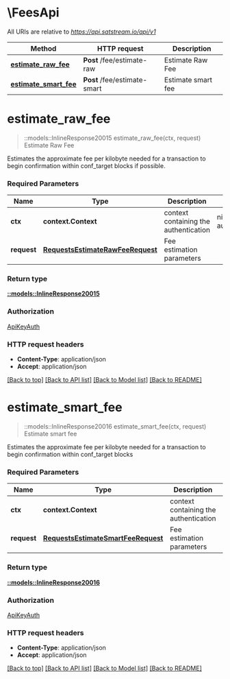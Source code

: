 # \FeesApi

All URIs are relative to *https://api.satstream.io/api/v1*

Method | HTTP request | Description
------------- | ------------- | -------------
[**estimate_raw_fee**](FeesApi.md#estimate_raw_fee) | **Post** /fee/estimate-raw | Estimate Raw Fee
[**estimate_smart_fee**](FeesApi.md#estimate_smart_fee) | **Post** /fee/estimate-smart | Estimate smart fee


# **estimate_raw_fee**
> ::models::InlineResponse20015 estimate_raw_fee(ctx, request)
Estimate Raw Fee

Estimates the approximate fee per kilobyte needed for a transaction to begin confirmation within conf_target blocks if possible.

### Required Parameters

Name | Type | Description  | Notes
------------- | ------------- | ------------- | -------------
 **ctx** | **context.Context** | context containing the authentication | nil if no authentication
  **request** | [**RequestsEstimateRawFeeRequest**](RequestsEstimateRawFeeRequest.md)| Fee estimation parameters | 

### Return type

[**::models::InlineResponse20015**](inline_response_200_15.md)

### Authorization

[ApiKeyAuth](../README.md#ApiKeyAuth)

### HTTP request headers

 - **Content-Type**: application/json
 - **Accept**: application/json

[[Back to top]](#) [[Back to API list]](../README.md#documentation-for-api-endpoints) [[Back to Model list]](../README.md#documentation-for-models) [[Back to README]](../README.md)

# **estimate_smart_fee**
> ::models::InlineResponse20016 estimate_smart_fee(ctx, request)
Estimate smart fee

Estimates the approximate fee per kilobyte needed for a transaction to begin confirmation within conf_target blocks

### Required Parameters

Name | Type | Description  | Notes
------------- | ------------- | ------------- | -------------
 **ctx** | **context.Context** | context containing the authentication | nil if no authentication
  **request** | [**RequestsEstimateSmartFeeRequest**](RequestsEstimateSmartFeeRequest.md)| Fee estimation parameters | 

### Return type

[**::models::InlineResponse20016**](inline_response_200_16.md)

### Authorization

[ApiKeyAuth](../README.md#ApiKeyAuth)

### HTTP request headers

 - **Content-Type**: application/json
 - **Accept**: application/json

[[Back to top]](#) [[Back to API list]](../README.md#documentation-for-api-endpoints) [[Back to Model list]](../README.md#documentation-for-models) [[Back to README]](../README.md)

